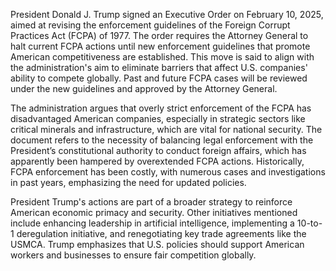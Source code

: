 President Donald J. Trump signed an Executive Order on February 10, 2025, aimed at revising the enforcement guidelines of the Foreign Corrupt Practices Act (FCPA) of 1977. The order requires the Attorney General to halt current FCPA actions until new enforcement guidelines that promote American competitiveness are established. This move is said to align with the administration's aim to eliminate barriers that affect U.S. companies' ability to compete globally. Past and future FCPA cases will be reviewed under the new guidelines and approved by the Attorney General.

The administration argues that overly strict enforcement of the FCPA has disadvantaged American companies, especially in strategic sectors like critical minerals and infrastructure, which are vital for national security. The document refers to the necessity of balancing legal enforcement with the President’s constitutional authority to conduct foreign affairs, which has apparently been hampered by overextended FCPA actions. Historically, FCPA enforcement has been costly, with numerous cases and investigations in past years, emphasizing the need for updated policies.

President Trump's actions are part of a broader strategy to reinforce American economic primacy and security. Other initiatives mentioned include enhancing leadership in artificial intelligence, implementing a 10-to-1 deregulation initiative, and renegotiating key trade agreements like the USMCA. Trump emphasizes that U.S. policies should support American workers and businesses to ensure fair competition globally.